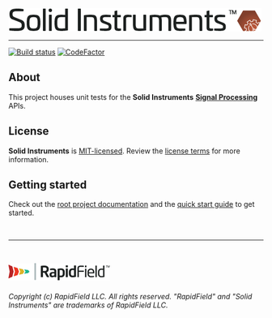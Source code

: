 <!--
Copyright (c) RapidField LLC. Licensed under the MIT License. See LICENSE.txt in the project root for license information.
-->

[![Solid Instruments logo](../../SolidInstruments.Logo.Color.Transparent.500w.png)](../../README.md)
- - -

[![Build status](https://img.shields.io/appveyor/ci/adamjstone/solid-instruments.svg?style=popout&label=build)](https://ci.appveyor.com/project/adamjstone/solid-instruments/branch/master)
[![CodeFactor](https://img.shields.io/codefactor/grade/github/rapidfield/solid-instruments/master.svg?style=popout&label=quality)](https://www.codefactor.io/repository/github/rapidfield/solid-instruments)

## About

This project houses unit tests for the **Solid Instruments** [**Signal Processing**](../../src/RapidField.SolidInstruments.SignalProcessing/README.md) APIs.

## License

**Solid Instruments** is [MIT-licensed](https://en.wikipedia.org/wiki/MIT_License). Review the [license terms](../../LICENSE.txt) for more information.

## Getting started

Check out the [root project documentation](../../README.md) and the [quick start guide](https://www.solidinstruments.com/articles/QuickStartGuide.html) to get started.

<br />

- - -

<br />

[![RapidField logo](../../RapidField.Logo.Color.Black.Transparent.200w.png)](https://www.rapidfield.com)

###### Copyright (c) RapidField LLC. All rights reserved. "RapidField" and "Solid Instruments" are trademarks of RapidField LLC.